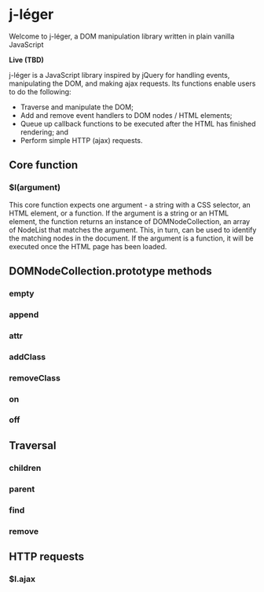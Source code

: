 # j-léger
Welcome to j-léger, a DOM manipulation library written in plain vanilla JavaScript

**Live (TBD)**

j-léger is a JavaScript library inspired by jQuery for handling events, manipulating the DOM, and making ajax requests. Its functions enable users to do the following:

* Traverse and manipulate the DOM;
* Add and remove event handlers to DOM nodes / HTML elements;
* Queue up callback functions to be executed after the HTML has finished rendering; and
* Perform simple HTTP (ajax) requests.

## Core function

### $l(argument)
  This core function expects one argument - a string with a CSS selector, an HTML element, or a function.
  If the argument is a string or an HTML element, the function returns an instance of DOMNodeCollection, an array of NodeList that matches the argument. This, in turn, can be used to identify the matching nodes in the document.
  If the argument is a function, it will be executed once the HTML page has been loaded.

## DOMNodeCollection.prototype methods

### empty
### append
### attr
### addClass
### removeClass
### on
### off

## Traversal

### children
### parent
### find
### remove

## HTTP requests

### $l.ajax

